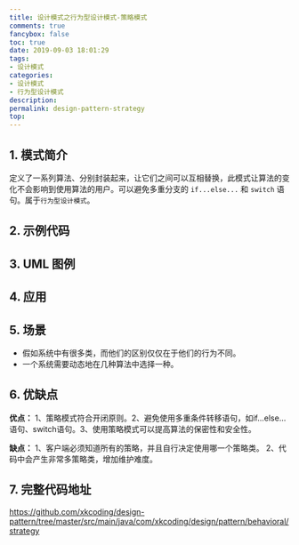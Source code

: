 ```yaml
---
title: 设计模式之行为型设计模式-策略模式
comments: true
fancybox: false
toc: true
date: 2019-09-03 18:01:29
tags:
- 设计模式
categories:
- 设计模式
- 行为型设计模式
description:
permalink: design-pattern-strategy
top:
---
```

## 1. 模式简介

定义了一系列算法、分别封装起来，让它们之间可以互相替换，此模式让算法的变化不会影响到使用算法的用户。可以避免多重分支的 `if...else...` 和 `switch` 语句。属于`行为型设计模式`。

<!--more-->

## 2. 示例代码

## 3. UML 图例

## 4. 应用



## 5. 场景

- 假如系统中有很多类，而他们的区别仅仅在于他们的行为不同。 
- 一个系统需要动态地在几种算法中选择一种。

## 6. 优缺点

**优点：** 1、策略模式符合开闭原则。2、避免使用多重条件转移语句，如if...else...语句、switch语句。3、使用策略模式可以提高算法的保密性和安全性。

**缺点：** 1、客户端必须知道所有的策略，并且自行决定使用哪一个策略类。 2、代码中会产生非常多策略类，增加维护难度。

## 7. 完整代码地址

https://github.com/xkcoding/design-pattern/tree/master/src/main/java/com/xkcoding/design/pattern/behavioral/strategy